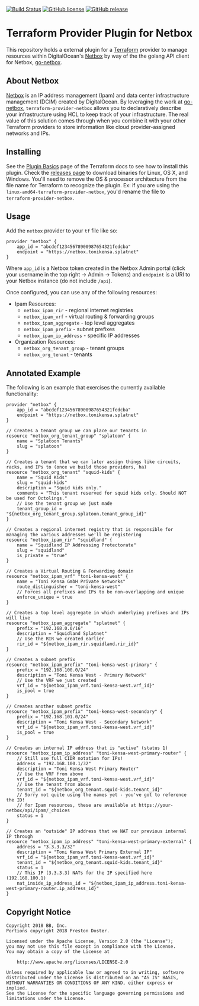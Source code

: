 [![Build Status](https://travis-ci.com/Preskton/terraform-provider-netbox.svg?branch=master)](https://travis-ci.com/Preskton/terraform-provider-netbox) [![GitHub license](https://img.shields.io/github/license/Preskton/terraform-provider-netbox.svg)](https://github.com/Preskton/terraform-provider-netbox/blob/master/LICENSE) [![GitHub release](https://img.shields.io/github/release/Preskton/terraform-provider-netbox.svg)](https://github.com/Preskton/terraform-provider-netbox/releases/)

# Terraform Provider Plugin for Netbox

This repository holds a external plugin for a [Terraform][1] provider to manage resources within DigitalOcean's [Netbox][2] by way of the the golang API client for Netbox, [go-netbox][3].

[1]: https://www.terraform.io/
[2]: https://github.com/digitalocean/netbox
[3]: https://github.com/peltzi/go-netbox

## About Netbox

[Netbox][2] is an IP address management (Ipam) and data center infrastructure management (DCIM) created by DigitalOcean. By leveraging the work at [go-netbox][3], 
`terraform-provider-netbox` allows you to declaratively describe your infrastructure using HCL to keep track of your infrastructure. The real value of this
solution comes through when you combine it with your other Terraform providers to store information like cloud provider-assigned networks and IPs.

## Installing

See the [Plugin Basics][5] page of the Terraform docs to see how to install this plugin. Check the [releases page][6] to download binaries for
Linux, OS X, and Windows. You'll need to remove the OS & processor architecture from the file name for Terraform to recognize the plugin. Ex: if you are using
the `linux-amd64-terraform-provider-netbox`, you'd rename the file to `terraform-provider-netbox`.

[5]: https://www.terraform.io/docs/plugins/basics.html
[6]: https://github.com/Preskton/terraform-provider-netbox/releases

## Usage

Add the `netbox` provider to your `tf` file like so:

```hcl
provider "netbox" {
    app_id = "abcdef12345678900987654321fedcba"
    endpoint = "https://netbox.tonikensa.splatnet"
}
```

Where `app_id` is a Netbox token created in the Netbox Admin portal (click your username in the top right -> Admin -> Tokens) and `endpoint` is a URI to your Netbox instance (do not include `/api`).

Once configured, you can use any of the following resources:

- Ipam Resources:
  - `netbox_ipam_rir` - regional internet registries
  - `netbox_ipam_vrf` - virtual routing & forwarding groups
  - `netbox_ipam_aggregate` - top level aggregates
  - `netbox_ipam_prefix` - subnet prefixes
  - `netbox_ipam_ip_address` - specific IP addresses
- Organization Resources:
  - `netbox_org_tenant_group` - tenant groups
  - `netbox_org_tenant` - tenants

## Annotated Example

The following is an example that exercises the currently available functionality:

```hcl
provider "netbox" {
    app_id = "abcdef12345678900987654321fedcba"
    endpoint = "https://netbox.tonikensa.splatnet"
}

// Creates a tenant group we can place our tenants in
resource "netbox_org_tenant_group" "splatoon" {
    name = "Splatoon Tenants"
    slug = "splatoon"
}

// Creates a tenant that we can later assign things like circuits, racks, and IPs to (once we build those providers, ha)
resource "netbox_org_tenant" "squid-kids" {
    name = "Squid Kids"
    slug = "squid-kids"
    description = "Squid kids only."
    comments = "This tenant reserved for squid kids only. Should NOT be used for Octolings."
    // Use the tenant group we just made
    tenant_group_id = "${netbox_org_tenant_group.splatoon.tenant_group_id}"
}

// Creates a regional internet registry that is responsible for managing the various addresses we'll be registering
resource "netbox_ipam_rir" "squidland" {
    name = "Squidland IP Addressing Protectorate"
    slug = "squidland"
    is_private = "true"
}

// Creates a Virtual Routing & Forwarding domain
resource "netbox_ipam_vrf" "toni-kensa-west" {
    name = "Toni Kensa GmbH Private Networks"
    route_distinguisher = "toni-kensa-west"
    // Forces all prefixes and IPs to be non-overlapping and unique
    enforce_unique = true
}

// Creates a top level aggregate in which underlying prefixes and IPs will live
resource "netbox_ipam_aggregate" "splatnet" {
    prefix = "192.168.0.0/16"
    description = "Squidland Splatnet"
    // Use the RIR we created earlier
    rir_id = "${netbox_ipam_rir.squidland.rir_id}"
}

// Creates a subnet prefix
resource "netbox_ipam_prefix" "toni-kensa-west-primary" {
    prefix = "192.168.100.0/24"
    description = "Toni Kensa West - Primary Network"
    // Use the VRF we just created
    vrf_id = "${netbox_ipam_vrf.toni-kensa-west.vrf_id}"
    is_pool = true    
}

// Creates another subnet prefix
resource "netbox_ipam_prefix" "toni-kensa-west-secondary" {
    prefix = "192.168.101.0/24"
    description = "Toni Kensa West - Secondary Network"
    vrf_id = "${netbox_ipam_vrf.toni-kensa-west.vrf_id}"
    is_pool = true    
}

// Creates an internal IP address that is "active" (status 1)
resource "netbox_ipam_ip_address" "toni-kensa-west-primary-router" {
    // Still use full CIDR notation for IPs!
    address = "192.168.100.1/32"
    description = "Toni Kensa West Primary Router"
    // Use the VRF from above
    vrf_id = "${netbox_ipam_vrf.toni-kensa-west.vrf_id}"
    // Use the tenant from above
    tenant_id = "${netbox_org_tenant.squid-kids.tenant_id}"
    // Sorry not quite using the names yet - you've got to reference the ID!
    // for Ipam resources, these are available at https://your-netbox/api/ipam/_choices
    status = 1
}

// Creates an "outside" IP address that we NAT our previous internal IP through
resource "netbox_ipam_ip_address" "toni-kensa-west-primary-external" {
    address = "3.3.3.3/32"
    description = "Toni Kensa West Primary External IP"
    vrf_id = "${netbox_ipam_vrf.toni-kensa-west.vrf_id}"
    tenant_id = "${netbox_org_tenant.squid-kids.tenant_id}"
    status = 1
    // This IP (3.3.3.3) NATs for the IP specified here (192.168.100.1)
    nat_inside_ip_address_id = "${netbox_ipam_ip_address.toni-kensa-west-primary-router.ip_address_id}"
}
```

## Copyright Notice

```
Copyright 2018 BB, Inc.
Portions copyright 2018 Preston Doster.

Licensed under the Apache License, Version 2.0 (the "License");
you may not use this file except in compliance with the License.
You may obtain a copy of the License at

    http://www.apache.org/licenses/LICENSE-2.0

Unless required by applicable law or agreed to in writing, software
distributed under the License is distributed on an "AS IS" BASIS,
WITHOUT WARRANTIES OR CONDITIONS OF ANY KIND, either express or implied.
See the License for the specific language governing permissions and
limitations under the License.
```
